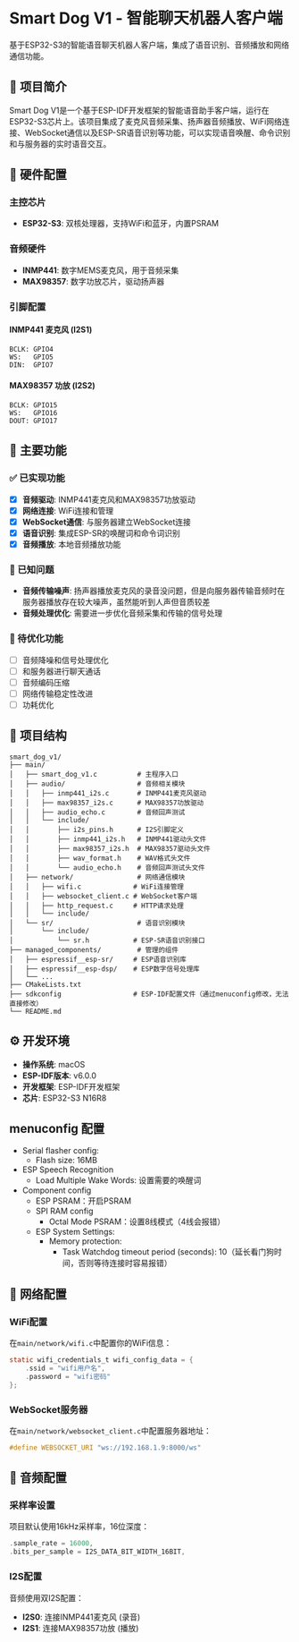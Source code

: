 # Smart Dog V1 - 智能聊天机器人客户端

基于ESP32-S3的智能语音聊天机器人客户端，集成了语音识别、音频播放和网络通信功能。

## 📖 项目简介

Smart Dog V1是一个基于ESP-IDF开发框架的智能语音助手客户端，运行在ESP32-S3芯片上。该项目集成了麦克风音频采集、扬声器音频播放、WiFi网络连接、WebSocket通信以及ESP-SR语音识别等功能，可以实现语音唤醒、命令识别和与服务器的实时语音交互。

## 🔧 硬件配置

### 主控芯片
- **ESP32-S3**: 双核处理器，支持WiFi和蓝牙，内置PSRAM

### 音频硬件
- **INMP441**: 数字MEMS麦克风，用于音频采集
- **MAX98357**: 数字功放芯片，驱动扬声器

### 引脚配置

#### INMP441 麦克风 (I2S1)
```
BCLK: GPIO4
WS:   GPIO5  
DIN:  GPIO7
```

#### MAX98357 功放 (I2S2)
```
BCLK: GPIO15
WS:   GPIO16
DOUT: GPIO17
```

## 🚀 主要功能

### ✅ 已实现功能
- [x] **音频驱动**: INMP441麦克风和MAX98357功放驱动
- [x] **网络连接**: WiFi连接和管理
- [x] **WebSocket通信**: 与服务器建立WebSocket连接
- [x] **语音识别**: 集成ESP-SR的唤醒词和命令词识别
- [x] **音频播放**: 本地音频播放功能

### 🔧 已知问题
- **音频传输噪声**: 扬声器播放麦克风的录音没问题，但是向服务器传输音频时在服务器播放存在较大噪声，虽然能听到人声但音质较差
- **音频处理优化**: 需要进一步优化音频采集和传输的信号处理

### 🎯 待优化功能
- [ ] 音频降噪和信号处理优化
- [ ] 和服务器进行聊天通话
- [ ] 音频编码压缩
- [ ] 网络传输稳定性改进
- [ ] 功耗优化

## 📁 项目结构

```
smart_dog_v1/
├── main/
│   ├── smart_dog_v1.c          # 主程序入口
│   ├── audio/                  # 音频相关模块
│   │   ├── inmp441_i2s.c       # INMP441麦克风驱动
│   │   ├── max98357_i2s.c      # MAX98357功放驱动
│   │   ├── audio_echo.c        # 音频回声测试
│   │   └── include/
│   │       ├── i2s_pins.h      # I2S引脚定义
│   │       ├── inmp441_i2s.h   # INMP441驱动头文件
│   │       ├── max98357_i2s.h  # MAX98357驱动头文件
│   │       ├── wav_format.h    # WAV格式头文件
│   │       └── audio_echo.h    # 音频回声测试头文件
│   ├── network/                # 网络通信模块
│   │   ├── wifi.c             # WiFi连接管理
│   │   ├── websocket_client.c # WebSocket客户端
│   │   ├── http_request.c     # HTTP请求处理
│   │   └── include/
│   └── sr/                     # 语音识别模块
│       └── include/
│           └── sr.h           # ESP-SR语音识别接口
├── managed_components/         # 管理的组件
│   ├── espressif__esp-sr/     # ESP语音识别库
│   ├── espressif__esp-dsp/    # ESP数字信号处理库
│   └── ...
├── CMakeLists.txt
├── sdkconfig                  # ESP-IDF配置文件（通过menuconfig修改，无法直接修改）
└── README.md
```

## ⚙️ 开发环境

- **操作系统**: macOS
- **ESP-IDF版本**: v6.0.0
- **开发框架**: ESP-IDF开发框架
- **芯片**: ESP32-S3 N16R8

## menuconfig 配置
* Serial flasher config: 
  * Flash size: 16MB
* ESP Speech Recognition
  * Load Multiple Wake Words: 设置需要的唤醒词
* Component config
  * ESP PSRAM：开启PSRAM
  * SPI RAM config
    * Octal Mode PSRAM：设置8线模式（4线会报错）
  * ESP System Settings:
    * Memory protection: 
      * Task Watchdog timeout period (seconds): 10（延长看门狗时间，否则等待连接时容易报错）  


## 📡 网络配置

### WiFi配置
在`main/network/wifi.c`中配置你的WiFi信息：
```c
static wifi_credentials_t wifi_config_data = {
    .ssid = "wifi用户名",
    .password = "wifi密码"
};
```

### WebSocket服务器
在`main/network/websocket_client.c`中配置服务器地址：
```c
#define WEBSOCKET_URI "ws://192.168.1.9:8000/ws"
```

## 🎵 音频配置

### 采样率设置
项目默认使用16kHz采样率，16位深度：
```c
.sample_rate = 16000,
.bits_per_sample = I2S_DATA_BIT_WIDTH_16BIT,
```

### I2S配置
音频使用双I2S配置：
- **I2S0**: 连接INMP441麦克风 (录音)
- **I2S1**: 连接MAX98357功放 (播放)